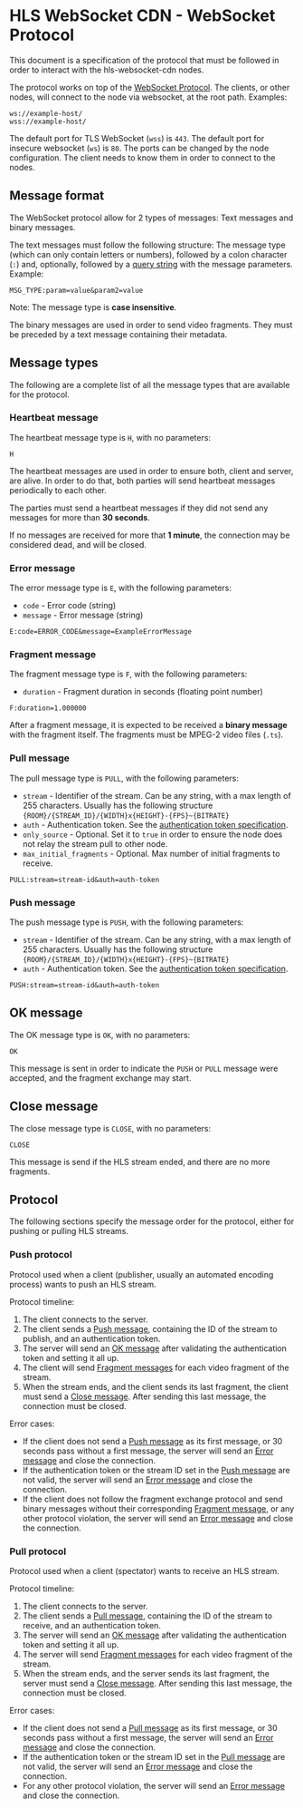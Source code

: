 # HLS WebSocket CDN - WebSocket Protocol

This document is a specification of the protocol that must be followed in order to interact with the hls-websocket-cdn nodes.

The protocol works on top of the [WebSocket Protocol](https://datatracker.ietf.org/doc/html/rfc6455). The clients, or other nodes, will connect to the node via websocket, at the root path. Examples:

```
ws://example-host/
wss://example-host/
```

The default port for TLS WebSocket (`wss`) is `443`. The default port for insecure websocket (`ws`) is `80`. The ports can be changed by the node configuration. The client needs to know them in order to connect to the nodes.

## Message format

The WebSocket protocol allow for 2 types of messages: Text messages and binary messages.

The text messages must follow the following structure: The message type (which can only contain letters or numbers), followed by a colon character (`:`) and, optionally, followed by a [query string](https://en.wikipedia.org/wiki/Query_string) with the message parameters. Example:

```
MSG_TYPE:param=value&param2=value
```

Note: The message type is **case insensitive**.

The binary messages are used in order to send video fragments. They must be preceded by a text message containing their metadata.

## Message types

The following are a complete list of all the message types that are available for the protocol.

### Heartbeat message

The heartbeat message type is `H`, with no parameters:

```
H
```

The heartbeat messages are used in order to ensure both, client and server, are alive. In order to do that, both parties will send heartbeat messages periodically to each other.

The parties must send a heartbeat messages if they did not send any messages for more than **30 seconds**.

If no messages are received for more that **1 minute**, the connection may be considered dead, and will be closed.

### Error message

The error message type is `E`, with the following parameters:

 - `code` - Error code (string)
 - `message` - Error message (string)

```
E:code=ERROR_CODE&message=ExampleErrorMessage
```

### Fragment message

The fragment message type is `F`, with the following parameters:

 - `duration` - Fragment duration in seconds (floating point number)

```
F:duration=1.000000
```

After a fragment message, it is expected to be received a **binary message** with the fragment itself. The fragments must be MPEG-2 video files (`.ts`).

### Pull message

The pull message type is `PULL`, with the following parameters:

 - `stream` - Identifier of the stream. Can be any string, with a max length of 255 characters. Usually has the following structure `{ROOM}/{STREAM_ID}/{WIDTH}x{HEIGHT}-{FPS}~{BITRATE}`
 - `auth` - Authentication token. See the [authentication token specification](./authentication.md).
 - `only_source` - Optional. Set it to `true` in order to ensure the node does not relay the stream pull to other node.
 - `max_initial_fragments` - Optional. Max number of initial fragments to receive.

```
PULL:stream=stream-id&auth=auth-token
```

### Push message

The push message type is `PUSH`, with the following parameters:

 - `stream` - Identifier of the stream. Can be any string, with a max length of 255 characters. Usually has the following structure `{ROOM}/{STREAM_ID}/{WIDTH}x{HEIGHT}-{FPS}~{BITRATE}`
 - `auth` - Authentication token. See the [authentication token specification](./authentication.md).

```
PUSH:stream=stream-id&auth=auth-token
```

## OK message

The OK message type is `OK`, with no parameters:

```
OK
```

This message is sent in order to indicate the `PUSH` or `PULL` message were accepted, and the fragment exchange may start.

## Close message

The close message type is `CLOSE`, with no parameters:

```
CLOSE
```

This message is send if the HLS stream ended, and there are no more fragments.

## Protocol

The following sections specify the message order for the protocol, either for pushing or pulling HLS streams.

### Push protocol

Protocol used when a client (publisher, usually an automated encoding process) wants to push an HLS stream.

Protocol timeline:

 1. The client connects to the server.
 2. The client sends a [Push message](#push-message), containing the ID of the stream to publish, and an authentication token.
 3. The server will send an [OK message](#ok-message) after validating the authentication token and setting it all up.
 4. The client will send [Fragment messages](#fragment-message) for each video fragment of the stream.
 5. When the stream ends, and the client sends its last fragment, the client must send a [Close message](#close-message). After sending this last message, the connection must be closed.


Error cases:

 - If the client does not send a [Push message](#push-message) as its first message, or 30 seconds pass without a first message, the server will send an [Error message](#error-message) and close the connection.
 - If the authentication token or the stream ID set in the [Push message](#push-message) are not valid, the server will send an [Error message](#error-message) and close the connection.
 - If the client does not follow the fragment exchange protocol and send binary messages without their corresponding [Fragment message](#fragment-message), or any other protocol violation, the server will send an [Error message](#error-message) and close the connection.

### Pull protocol

Protocol used when a client (spectator) wants to receive an HLS stream.

Protocol timeline:

 1. The client connects to the server.
 2. The client sends a [Pull message](#pull-message), containing the ID of the stream to receive, and an authentication token.
 3. The server will send an [OK message](#ok-message) after validating the authentication token and setting it all up.
 4. The server will send [Fragment messages](#fragment-message) for each video fragment of the stream.
 5. When the stream ends, and the server sends its last fragment, the server must send a [Close message](#close-message). After sending this last message, the connection must be closed.

Error cases:

 - If the client does not send a [Pull message](#pull-message) as its first message, or 30 seconds pass without a first message, the server will send an [Error message](#error-message) and close the connection.
 - If the authentication token or the stream ID set in the [Pull message](#pull-message) are not valid, the server will send an [Error message](#error-message) and close the connection.
 - For any other protocol violation, the server will send an [Error message](#error-message) and close the connection.
